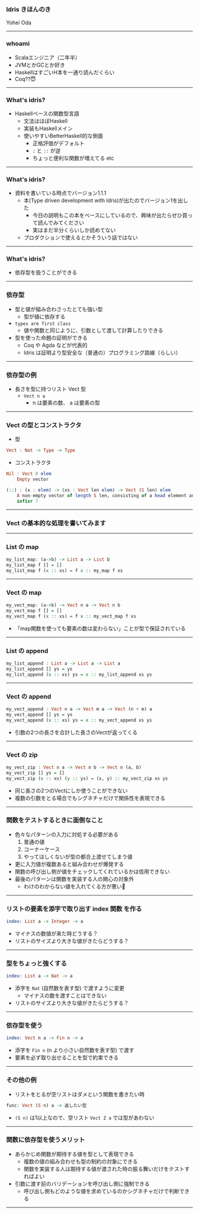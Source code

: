 ### Idris きほんのき

Yohei Oda

---

### whoami

- Scalaエンジニア（二年半）
- JVMとかGCとか好き
- HaskellはすごいH本を一通り読んだくらい
- Coq??😇

---

### What's idris?

- Haskellベースの関数型言語
  - 文法はほぼHaskell
  - 実装もHaskellメイン
  - 使いやすいBetterHaskell的な側面
    - 正格評価がデフォルト
    - `:` と `::` が逆
    - ちょっと便利な関数が増えてる etc

---

### What's idris?

- 資料を書いている時点でバージョン1.1.1
  - 本(Type driven development with Idris)が出たのでバージョン1を出した
    - 今日の説明もこの本をベースにしているので、興味が出たらぜひ買って読んでみてください
    - 実はまだ半分くらいしか読めてない
  - プロダクションで使えるとかそういう話ではない

---

### What's idris?

- 依存型を扱うことができる

---

### 依存型

- 型と値が組み合わさったとても強い型
  - 型が値に依存する
- `types are first class`
  - 値や関数と同じように、引数として渡して計算したりできる
- 型を使った命題の証明ができる
  - Coq や Agda などが代表的
  - Idris は証明より型安全な（普通の）プログラミング路線（らしい）
  
---

### 依存型の例

- 長さを型に持つリスト Vect 型
  - `Vect n a`
    - n は要素の数、 a は要素の型

---

### Vect の型とコンストラクタ

- 型

```haskell
Vect : Nat -> Type -> Type
```

- コンストラクタ

```haskell
Nil : Vect 0 elem
    Empty vector

(::) : (x : elem) -> (xs : Vect len elem) -> Vect (S len) elem
    A non-empty vector of length S len, consisting of a head element and the rest of the list, of length len.
    infixr 7
```

---

### Vect の基本的な処理を書いてみます

---

### List の map

```haskell
my_list_map: (a->b) -> List a -> List b
my_list_map f [] = []
my_list_map f (x :: xs) = f x :: my_map f xs
```

---

### Vect の map

```haskell
my_vect_map: (a->b) -> Vect n a -> Vect n b
my_vect_map f [] = []
my_vect_map f (x :: xs) = f x :: my_vect_map f xs
```

- 「map関数を使っても要素の数は変わらない」ことが型で保証されている

---

### List の append

```haskell
my_list_append : List a -> List a -> List a
my_list_append [] ys = ys
my_list_append (x :: xs) ys = x :: my_list_append xs ys
```

---

### Vect の append

```haskell
my_vect_append : Vect n a -> Vect m a -> Vect (n + m) a
my_vect_append [] ys = ys
my_vect_append (x :: xs) ys = x :: my_vect_append xs ys
```

- 引数の2つの長さを合計した長さのVectが返ってくる

---

### Vect の zip

```haskell
my_vect_zip : Vect n a -> Vect n b -> Vect n (a, b)
my_vect_zip [] ys = []
my_vect_zip (x :: xs) (y :: ys) = (x, y) :: my_vect_zip xs ys
```

- 同じ長さの2つのVectにしか使うことができない
- 複数の引数をとる場合でもシグネチャだけで関係性を表現できる

---

### 関数をテストするときに面倒なこと

- 色々なパターンの入力に対処する必要がある
  1. 普通の値
  1. コーナーケース
  1. やってほしくないが型の都合上渡せてしまう値
- 更に入力値が複数あると組み合わせが爆発する
- 関数の呼び出し側が値をチェックしてくれているかは信用できない
- 最後のパターンは関数を実装する人の関心の対象外
  - わけのわからない値を入れてくる方が悪い😤

---

### リストの要素を添字で取り出す index 関数 を作る

```haskell
index: List a -> Integer -> a
```

- マイナスの数値が来た時どうする？
- リストのサイズより大きな値がきたらどうする？

---

### 型をちょっと強くする

```haskell
index: List a -> Nat -> a
```

- 添字を `Nat` (自然数を表す型) で渡すように変更
  - マイナスの数を渡すことはできない
- リストのサイズより大きな値がきたらどうする？

---

### 依存型を使う

```haskell
index: Vect n a -> Fin n -> a
```

- 添字を `Fin n` (n より小さい自然数を表す型) で渡す
- 要素を必ず取り出せることを型で約束できる

---

### その他の例

- リストをとるが空リストはダメという関数を書きたい時

```haskell
func: Vect (S n) a -> 返したい型
```

- `(S n)` は1以上なので、空リスト `Vect Z a` では型があわない

---

### 関数に依存型を使うメリット

- あらかじめ関数が期待する値を型として表現できる
  - 複数の値の組み合わせも型の制約の対象にできる
  - 関数を実装する人は期待する値が渡された時の振る舞いだけをテストすればよい
- 引数に渡す前のバリデーションを呼び出し側に強制できる
  - 呼び出し側もどのような値を求めているのかシグネチャだけで判断できる

---
